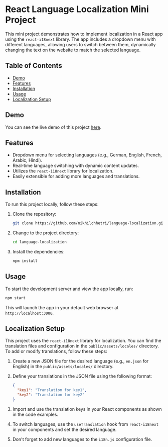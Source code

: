 # React Language Localization Mini Project

This mini project demonstrates how to implement localization in a React app using the `react-i18next` library. The app includes a dropdown menu with different languages, allowing users to switch between them, dynamically changing the text on the website to match the selected language.

## Table of Contents

- [Demo](#demo)
- [Features](#features)
- [Installation](#installation)
- [Usage](#usage)
- [Localization Setup](#localization-setup)

## Demo

You can see the live demo of this project [here](https://language-localization-eight.vercel.app/).

## Features

- Dropdown menu for selecting languages (e.g., German, English, French, Arabic, Hindi).
- Real-time language switching with dynamic content updates.
- Utilizes the `react-i18next` library for localization.
- Easily extensible for adding more languages and translations.

## Installation

To run this project locally, follow these steps:

1. Clone the repository:

   ```bash
   git clone https://github.com/nikhilchhetri/language-localization.git
   ```

2. Change to the project directory:

   ```bash
   cd language-localization
   ```

3. Install the dependencies:

   ```bash
   npm install
   ```

## Usage

To start the development server and view the app locally, run:

```bash
npm start
```

This will launch the app in your default web browser at `http://localhost:3000`.

## Localization Setup

This project uses the `react-i18next` library for localization. You can find the translation files and configuration in the `public/assets/locales/` directory. To add or modify translations, follow these steps:

1. Create a new JSON file for the desired language (e.g., `en.json` for English) in the `public/assets/locales/` directory.

2. Define your translations in the JSON file using the following format:

   ```json
   {
     "key1": "Translation for key1",
     "key2": "Translation for key2"
   }
   ```

3. Import and use the translation keys in your React components as shown in the code examples.

4. To switch languages, use the `useTranslation` hook from `react-i18next` in your components and set the desired language.

5. Don't forget to add new languages to the `i18n.js` configuration file.
